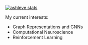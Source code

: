 <!-- ### Hi there, I'm Luke :octocat:
- :sparkles: I like doing curiosity driven research.
- 🌱 Currently learning: Geometric Deep Learning, Deep Reinforcement Learning.
- 💬 Feel free to make issues on my repos about anything! I'm happy to help.


## Stats -->
<!-- <div align="center"> -->

  
[![ashleve stats](https://github-readme-stats.vercel.app/api?username=ashleve&theme=radical&count_private=true&show_icons=true&include_all_commits=true&custom_title=ashleve's%20%GitHub%20%Stats)](https://github.com/anuraghazra/github-readme-stats)
  
<!-- </div> -->
<!-- ![Top Langs](https://github-readme-stats.vercel.app/api/top-langs/?username=hobogalaxy&layout=compact&theme=radical&langs_count=5&hide=jupyter%20notebook)

![visitors](https://visitor-badge.laobi.icu/badge?page_id=hobogalaxy.hobogalaxy) -->

<!--
## Projects
-->

<!--
[![lightning-hydra-template](https://github-readme-stats.vercel.app/api/pin/?username=hobogalaxy&repo=lightning-hydra-template&theme=radical)](https://github.com/hobogalaxy/lightning-hydra-template)
-->


<!--
[![ActiveRagdoll](https://github-readme-stats.vercel.app/api/pin/?username=hobogalaxy&repo=ActiveRagdoll&theme=radical)](https://github.com/hobogalaxy/ActiveRagdoll)
-->

<!-- aaa -->


My current interests:
- Graph Representations and GNNs
- Computational Neuroscience
- Reinforcement Learning
